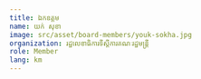 ```yaml
---
title: ឯកឧត្ដម
name: យក់ សុខា
image: src/asset/board-members/youk-sokha.jpg
organization: រដ្ឋលេខាធិការទីស្តីការគណៈរដ្ឋមន្ត្រី
role: Member
lang: km
---
```

